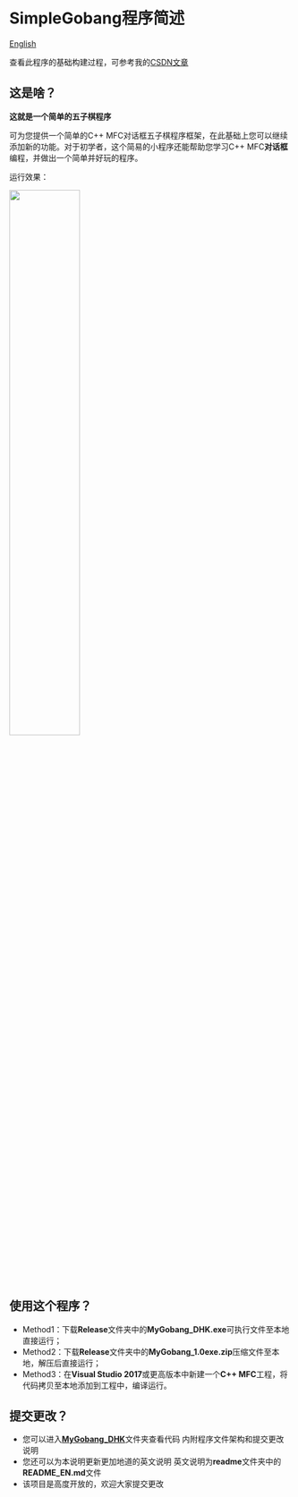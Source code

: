 SimpleGobang程序简述 
=======
[English](https://github.com/Vaczzy/MFC-SimpleGobang/blob/master/readme/README_EN.md)

查看此程序的基础构建过程，可参考我的[CSDN文章](https://blog.csdn.net/weixin_44899883/article/details/104379195)
## 这是啥？
**这就是一个简单的五子棋程序**

可为您提供一个简单的C++ MFC对话框五子棋程序框架，在此基础上您可以继续添加新的功能。对于初学者，这个简易的小程序还能帮助您学习C++ MFC**对话框**编程，并做出一个简单并好玩的程序。

运行效果：

<img src="https://github.com/Vaczzy/MFC-SimpleGobang/raw/master/GIF/demo5.gif" width=50% height=50%>

## 使用这个程序？
* Method1：下载**Release**文件夹中的**MyGobang_DHK.exe**可执行文件至本地直接运行；
* Method2：下载**Release**文件夹中的**MyGobang_1.0exe.zip**压缩文件至本地，解压后直接运行；
* Method3：在**Visual Studio 2017**或更高版本中新建一个**C++ MFC**工程，将代码拷贝至本地添加到工程中，编译运行。
## 提交更改？
* 您可以进入[**MyGobang_DHK**](https://github.com/Vaczzy/MFC-SimpleGobang/blob/master/MyGobang_DHK)文件夹查看代码 内附程序文件架构和提交更改说明
* 您还可以为本说明更新更加地道的英文说明 英文说明为**readme**文件夹中的**README_EN.md**文件
* 该项目是高度开放的，欢迎大家提交更改
